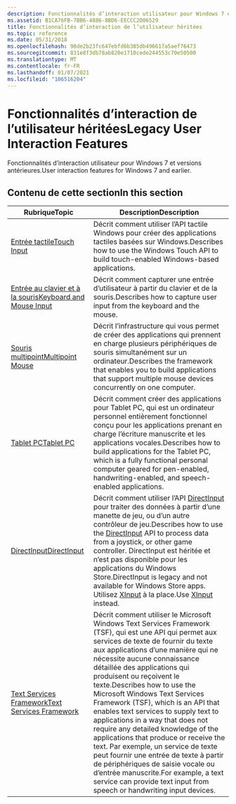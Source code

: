 ```yaml
---
description: Fonctionnalités d’interaction utilisateur pour Windows 7 et versions antérieures.
ms.assetid: B1CA76FB-7BB6-4886-8BD6-EECCC2D06529
title: Fonctionnalités d’interaction de l’utilisateur héritées
ms.topic: reference
ms.date: 05/31/2018
ms.openlocfilehash: 98de2b23fc647ebfd6b385db496617a5aef76473
ms.sourcegitcommit: 831e8f3db78ab820e1710cede244553c70e50500
ms.translationtype: MT
ms.contentlocale: fr-FR
ms.lasthandoff: 01/07/2021
ms.locfileid: "106516204"
---
```

# <a name="legacy-user-interaction-features"></a><span data-ttu-id="290d4-103">Fonctionnalités d’interaction de l’utilisateur héritées</span><span class="sxs-lookup"><span data-stu-id="290d4-103">Legacy User Interaction Features</span></span>

<span data-ttu-id="290d4-104">Fonctionnalités d’interaction utilisateur pour Windows 7 et versions antérieures.</span><span class="sxs-lookup"><span data-stu-id="290d4-104">User interaction features for Windows 7 and earlier.</span></span>

## <a name="in-this-section"></a><span data-ttu-id="290d4-105">Contenu de cette section</span><span class="sxs-lookup"><span data-stu-id="290d4-105">In this section</span></span>



| <span data-ttu-id="290d4-106">Rubrique</span><span class="sxs-lookup"><span data-stu-id="290d4-106">Topic</span></span>                                                               | <span data-ttu-id="290d4-107">Description</span><span class="sxs-lookup"><span data-stu-id="290d4-107">Description</span></span>                                                                                                                                                                                                                                                                                                                                                             |
|---------------------------------------------------------------------|-------------------------------------------------------------------------------------------------------------------------------------------------------------------------------------------------------------------------------------------------------------------------------------------------------------------------------------------------------------------------|
| [<span data-ttu-id="290d4-108">Entrée tactile</span><span class="sxs-lookup"><span data-stu-id="290d4-108">Touch Input</span></span>](./wintouch/windows-touch-portal.md)<br/>             | <span data-ttu-id="290d4-109">Décrit comment utiliser l’API tactile Windows pour créer des applications tactiles basées sur Windows.</span><span class="sxs-lookup"><span data-stu-id="290d4-109">Describes how to use the Windows Touch API to build touch-enabled Windows-based applications.</span></span><br/>                                                                                                                                                                                                                                                                |
| [<span data-ttu-id="290d4-110">Entrée au clavier et à la souris</span><span class="sxs-lookup"><span data-stu-id="290d4-110">Keyboard and Mouse Input</span></span>](./inputdev/user-input.md)<br/>          | <span data-ttu-id="290d4-111">Décrit comment capturer une entrée d’utilisateur à partir du clavier et de la souris.</span><span class="sxs-lookup"><span data-stu-id="290d4-111">Describes how to capture user input from the keyboard and the mouse.</span></span><br/>                                                                                                                                                                                                                                                                                         |
| <span data-ttu-id="290d4-112">[Souris multipoint](/previous-versions/msdn10/ee906605(v=msdn.10))</span><span class="sxs-lookup"><span data-stu-id="290d4-112">[Multipoint Mouse](/previous-versions/msdn10/ee906605(v=msdn.10))</span></span><br/> | <span data-ttu-id="290d4-113">Décrit l’infrastructure qui vous permet de créer des applications qui prennent en charge plusieurs périphériques de souris simultanément sur un ordinateur.</span><span class="sxs-lookup"><span data-stu-id="290d4-113">Describes the framework that enables you to build applications that support multiple mouse devices concurrently on one computer.</span></span><br/>                                                                                                                                                                                                                             |
| [<span data-ttu-id="290d4-114">Tablet PC</span><span class="sxs-lookup"><span data-stu-id="290d4-114">Tablet PC</span></span>](./tablet/tablet-pc-development-guide.md)<br/>          | <span data-ttu-id="290d4-115">Décrit comment créer des applications pour Tablet PC, qui est un ordinateur personnel entièrement fonctionnel conçu pour les applications prenant en charge l’écriture manuscrite et les applications vocales.</span><span class="sxs-lookup"><span data-stu-id="290d4-115">Describes how to build applications for the Tablet PC, which is a fully functional personal computer geared for pen-enabled, handwriting-enabled, and speech-enabled applications.</span></span> <br/>                                                                                                                                                                          |
| <span data-ttu-id="290d4-116">[DirectInput](/previous-versions/windows/desktop/ee416842(v=vs.85))</span><span class="sxs-lookup"><span data-stu-id="290d4-116">[DirectInput](/previous-versions/windows/desktop/ee416842(v=vs.85))</span></span><br/>      | <span data-ttu-id="290d4-117">Décrit comment utiliser l’API [DirectInput](/previous-versions/windows/desktop/ee416842(v=vs.85)) pour traiter des données à partir d’une manette de jeu, ou d’un autre contrôleur de jeu.</span><span class="sxs-lookup"><span data-stu-id="290d4-117">Describes how to use the [DirectInput](/previous-versions/windows/desktop/ee416842(v=vs.85)) API to process data from a joystick, or other game controller.</span></span> <span data-ttu-id="290d4-118">DirectInput est héritée et n’est pas disponible pour les applications du Windows Store.</span><span class="sxs-lookup"><span data-stu-id="290d4-118">DirectInput is legacy and not available for Windows Store apps.</span></span> <span data-ttu-id="290d4-119">Utilisez [XInput](./xinput/xinput-game-controller-apis-portal.md) à la place.</span><span class="sxs-lookup"><span data-stu-id="290d4-119">Use [XInput](./xinput/xinput-game-controller-apis-portal.md) instead.</span></span><br/>                                                                                      |
| [<span data-ttu-id="290d4-120">Text Services Framework</span><span class="sxs-lookup"><span data-stu-id="290d4-120">Text Services Framework</span></span>](./tsf/text-services-framework.md)<br/>   | <span data-ttu-id="290d4-121">Décrit comment utiliser le Microsoft Windows Text Services Framework (TSF), qui est une API qui permet aux services de texte de fournir du texte aux applications d’une manière qui ne nécessite aucune connaissance détaillée des applications qui produisent ou reçoivent le texte.</span><span class="sxs-lookup"><span data-stu-id="290d4-121">Describes how to use the Microsoft Windows Text Services Framework (TSF), which is an API that enables text services to supply text to applications in a way that does not require any detailed knowledge of the applications that produce or receive the text.</span></span> <span data-ttu-id="290d4-122">Par exemple, un service de texte peut fournir une entrée de texte à partir de périphériques de saisie vocale ou d’entrée manuscrite.</span><span class="sxs-lookup"><span data-stu-id="290d4-122">For example, a text service can provide text input from speech or handwriting input devices.</span></span><br/> |



 

 

 
